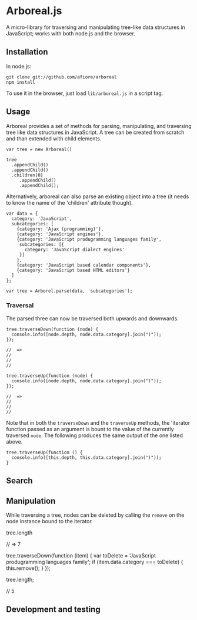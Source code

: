 # Arboreal.js

A micro-library for traversing and manipulating tree-like data
structures in JavaScript; works with both node.js and the browser.

## Installation

In node.js:

    git clone git://github.com/afiore/arboreal
    npm install

To use it in the browser, just load `lib/arboreal.js` in
a script tag.

## Usage

Arboreal provides a set of methods for parsing, manipulating, and
traversing tree like data structures in JavaScript. A tree can be created from scratch and than extended with child elements.

    var tree = new Arboreal()

    tree
      .appendChild()
      .appendChild()
      .children[0]
         .appendChild()
         .appendChild();

Alternatively, arboreal can also parse an existing object into a tree (it needs to know the name of the 'children' attribute though).

    var data = {
      category: 'JavaScript',
      subcategories: [
        {category: 'Ajax (programming)'},
        {category: 'JavaScript engines'},
        {category: 'JavaScript produgramming languages family',
         subcategories: [{
           category: 'JavaScript dialect engines'
         }]
        },
        {category: 'JavaScript based calendar components'},
        {category: 'JavaScript based HTML editors'}
      ]
    };

    var tree = Arborel.parse(data, 'subcategories');

### Traversal

The parsed three can now be traversed both upwards and downwards.

    tree.traverseDown(function (node) {
      console.info([node.depth, node.data.category].join(")"));
    });

    //  => 
    //
    //
    //

    tree.traverseUp(function (node) {
      console.info([node.depth, node.data.category].join(")"));
    });

    //  => 
    //
    //
    //

Note that in both the `traverseDown` and the `traverseUp` methods, the
'iterator function passed as an argument is bount to the value of the
currently traversed `node`. The following produces the same output of 
the one listed above.

    tree.traverseUp(function () {
      console.info([this.depth, this.data.category].join(")"));
    }


## Search



## Manipulation

While traversing a tree, nodes can be deleted by calling the `remove` on
the node instance bound to the iterator.

   tree.length

   // => 7

   tree.traverseDown(function (item) {
     var toDelete = 'JavaScript produgramming languages family';
     if (item.data.category === toDelete) {
       this.remove();
     }
   });

   tree.length;

   // 5

## Development and testing


